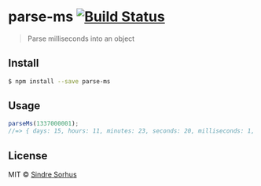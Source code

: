 # parse-ms [![Build Status](https://travis-ci.org/sindresorhus/parse-ms.svg?branch=master)](https://travis-ci.org/sindresorhus/parse-ms)

> Parse milliseconds into an object


## Install

```sh
$ npm install --save parse-ms
```


## Usage

```js
parseMs(1337000001);
//=> { days: 15, hours: 11, minutes: 23, seconds: 20, milliseconds: 1, microseconds: 0, nanoseconds: 0 }
```


## License

MIT © [Sindre Sorhus](http://sindresorhus.com)
